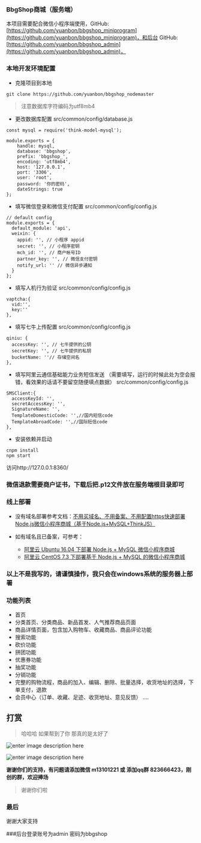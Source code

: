 ﻿### BbgShop商城（服务端）

本项目需要配合微信小程序端使用，GitHub: [https://github.com/yuanbon/bbgshop_miniprogram](https://github.com/yuanbon/bbgshop_miniprogram)，和后台
GitHub: [https://github.com/yuanbon/bbgshop_admin](https://github.com/yuanbon/bbgshop_admin)，


### 本地开发环境配置
+ 克隆项目到本地
```
git clone https://github.com/yuanbon/bbgshop_nodemaster
```
> 注意数据库字符编码为utf8mb4
+ 更改数据库配置
  src/common/config/database.js

```
const mysql = require('think-model-mysql');

module.exports = {
    handle: mysql,
    database: 'bbgshop',
    prefix: 'bbgshop_',
    encoding: 'utf8mb4',
    host: '127.0.0.1',
    port: '3306',
    user: 'root',
    password: '你的密码',
    dateStrings: true
};
```

+ 填写微信登录和微信支付配置
src/common/config/config.js
```
// default config
module.exports = {
  default_module: 'api',
  weixin: {
    appid: '', // 小程序 appid
    secret: '', // 小程序密钥
    mch_id: '', // 商户帐号ID
    partner_key: '', // 微信支付密钥
    notify_url: '' // 微信异步通知
  }
};
```
+ 填写人机行为验证
src/common/config/config.js
```
vaptcha:{  
  vid:'',
  key:''
},
```
+ 填写七牛上传配置
src/common/config/config.js
```
qiniu: {
  accessKey: '', // 七牛提供的公钥
  secretKey: '', // 七牛提供的私钥
  bucketName: ''// 存储空间名
},
```
+ 填写阿里云通信基础能力业务短信发送 （需要填写，运行的时候此处为空会报错，看效果的话请不要留空随便填点数据）
src/common/config/config.js
```
SMSClient:{  
  accessKeyId: '',
  secretAccessKey: '',
  SignatureName: '',
  TemplateDomesticCode: '',//国内短信code
  TemplateAbroadCode: '',//国际短信code
},
```

+ 安装依赖并启动
```
cnpm install
npm start
```
访问http://127.0.0.1:8360/

### 微信退款需要商户证书，下载后把.p12文件放在服务端根目录即可

### 线上部署

+ 没有域名部署参考文档：[不用买域名、不用备案、不用配置https快速部署Node.js微信小程序商城（基于Node.js+MySQL+ThinkJS）](http://www.jianshu.com/p/78a0f5f424e1)

+ 如有域名且已备案，可参考：
  + [阿里云 Ubuntu 16.04 下部署 Node.js + MySQL 微信小程序商城](http://www.jianshu.com/p/38d13a7c1b78)
  + [阿里云 CentOS 7.3 下部署基于 Node.js + MySQL 的微信小程序商城](http://www.jianshu.com/p/5d5497697b0a)


### 以上不是我写的，请谨慎操作，我只会在windows系统的服务器上部署


### 功能列表
+ 首页
+ 分类首页、分类商品、新品首发、人气推荐商品页面
+ 商品详情页面，包含加入购物车、收藏商品、商品评论功能
+ 搜索功能
+ 砍价功能
+ 拼团功能
+ 优惠券功能
+ 抽奖功能
+ 分销功能
+ 完整的购物流程，商品的加入、编辑、删除、批量选择，收货地址的选择，下单支付，退款
+ 会员中心（订单、收藏、足迹、收货地址、意见反馈）
....


## 打赏

> 哈哈哈 如果帮到了你 那真的是太好了

![enter image description here](http://resource.bbgshop.com/github/mm_facetoface_collect_qrcode_1531550221909.png)

![enter image description here](http://resource.bbgshop.com/github/1531550384970.jpg)

**谢谢你们的支持，有问题请添加微信 m13101221 或 添加qq群 823666423，刚创的群，欢迎捧场**

> 谢谢你们啦


### 最后
谢谢大家支持



###后台登录账号为admin 密码为bbgshop
